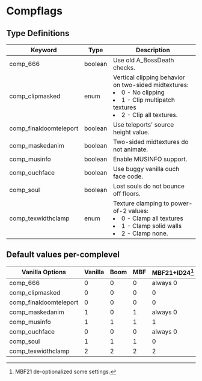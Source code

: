 # Compflags

## Type Definitions

| Keyword                | Type          | Description |
|------------------------|---------------|-------------|
| comp_666               | boolean       | Use old A_BossDeath checks. |
| comp_clipmasked        | enum          | Vertical clipping behavior on two-sided midtextures: <br><li> 0 - No clipping <br><li> 1 - Clip multipatch textures <br><li> 2 - Clip all textures. |
| comp_finaldoomteleport | boolean       | Use teleports' source height value. |
| comp_maskedanim        | boolean       | Two-sided midtextures do not animate. |
| comp_musinfo           | boolean       | Enable MUSINFO support. |
| comp_ouchface          | boolean       | Use buggy vanilla ouch face code. |
| comp_soul              | boolean       | Lost souls do not bounce off floors. |
| comp_texwidthclamp     | enum          | Texture clamping to power-of-2 values: <br><li> 0 - Clamp all textures <br><li> 1 - Clamp solid walls <br><li> 2 - Clamp none. |

## Default values per-complevel

| Vanilla Options        | Vanilla | Boom | MBF | MBF21+ID24[^1] |
|------------------------|---------|------|-----|----------------|
| comp_666               |       0 |    0 |   0 |       always 0 |
| comp_clipmasked        |       0 |    0 |   0 |              0 |
| comp_finaldoomteleport |       0 |    0 |   0 |              0 |
| comp_maskedanim        |       1 |    0 |   1 |       always 0 |
| comp_musinfo           |       1 |    1 |   1 |              1 |
| comp_ouchface          |       0 |    0 |   0 |       always 0 |
| comp_soul              |       1 |    1 |   1 |              0 |
| comp_texwidthclamp     |       2 |    2 |   2 |              2 |

[^1]: MBF21 de-optionalized some settings.
